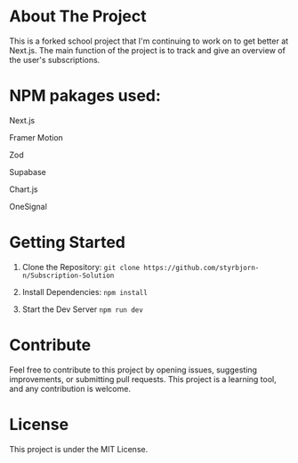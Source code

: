 # About The Project

This is a forked school project that I'm continuing to work on to get better at Next.js. The main function of the project is to track and give an overview of the user's subscriptions.

# NPM pakages used:

Next.js


Framer Motion


Zod


Supabase


Chart.js


OneSignal

# Getting Started

1. Clone the Repository:
``` git clone https://github.com/styrbjorn-n/Subscription-Solution ```

2. Install Dependencies:
``` npm install ```

4. Start the Dev Server
``` npm run dev ```

# Contribute
Feel free to contribute to this project by opening issues, suggesting improvements, or submitting pull requests. This project is a learning tool, and any contribution is welcome.

# License
This project is under the MIT License.
